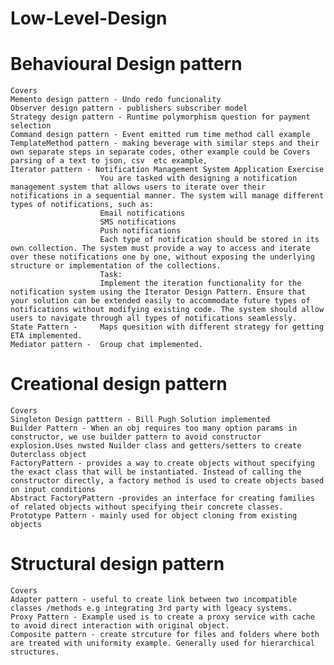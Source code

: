 # Low-Level-Design

# Behavioural Design pattern
    Covers
    Memento design pattern - Undo redo funcionality
    Observer design pattern - publishers subscriber model
    Strategy design pattern - Runtime polymorphism question for payment selection
    Command design pattern - Event emitted rum time method call example
    TemplateMethod pattern - making beverage with similar steps and their own separate steps in separate codes, other example could be Covers parsing of a text to json, csv  etc example, 
    Iterator pattern - Notification Management System Application Exercise
                        You are tasked with designing a notification management system that allows users to iterate over their notifications in a sequential manner. The system will manage different types of notifications, such as:
                        Email notifications
                        SMS notifications
                        Push notifications
                        Each type of notification should be stored in its own collection. The system must provide a way to access and iterate over these notifications one by one, without exposing the underlying structure or implementation of the collections.
                        Task:
                        Implement the iteration functionality for the notification system using the Iterator Design Pattern. Ensure that your solution can be extended easily to accommodate future types of notifications without modifying existing code. The system should allow users to navigate through all types of notifications seamlessly.
    State Pattern -     Maps quesition with different strategy for getting ETA implemented.
    Mediator pattern -  Group chat implemented.


# Creational design pattern
    Covers
    Singleton Design patttern - Bill Pugh Solution implemented
    Builder Pattern - When an obj requires too many option params in constructor, we use builder pattern to avoid constructor explosion.Uses nwsted Nuilder class and getters/setters to create Outerclass object
    FactoryPattern - provides a way to create objects without specifying the exact class that will be instantiated. Instead of calling the constructor directly, a factory method is used to create objects based on input conditions
    Abstract FactoryPattern -provides an interface for creating families of related objects without specifying their concrete classes.
    Prototype Pattern - mainly used for object cloning from existing objects

# Structural design pattern
    Covers
    Adapter pattern - useful to create link between two incompatible classes /methods e.g integrating 3rd party with lgeacy systems.
    Proxy Pattern - Example used is to create a proxy service with cache to avoid direct interaction with original object.
    Composite pattern - create strcuture for files and folders where both are treated with uniformity example. Generally used for hierarchical structures.

    


